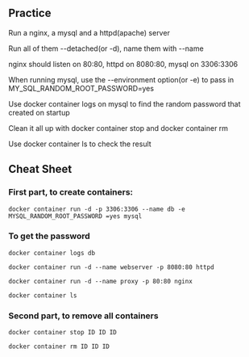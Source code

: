 ## Practice

Run a nginx, a mysql and a httpd(apache) server

Run all of them --detached(or -d), name them with --name

nginx should listen on 80:80, httpd on 8080:80, mysql on 3306:3306

When running mysql, use the --environment option(or -e) to pass in MY_SQL_RANDOM_ROOT_PASSWORD=yes

Use docker container logs on mysql to find the random password that created on startup

Clean it all up with docker container stop and docker container rm

Use docker container ls to check the result

## Cheat Sheet

### First part, to create containers:


```
docker container run -d -p 3306:3306 --name db -e MYSQL_RANDOM_ROOT_PASSWORD =yes mysql
```

### To get the password

```
docker container logs db
```

```
docker container run -d --name webserver -p 8080:80 httpd
```

```
docker container run -d --name proxy -p 80:80 nginx
```

```
docker container ls
```

### Second part, to remove all containers

```
docker container stop ID ID ID
```

```
docker container rm ID ID ID
```
